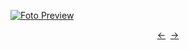 [![Foto Preview](preview/n327.avif)](https://20essentials.github.io/project-000-327)

<div align="center" style="display: flex; justify-content: center;">
  <a  href="https://github.com/20essentials/project-000-326" target="_blank">&#8592;</a>
  &nbsp;&nbsp;
  <a  href="https://github.com/20essentials/project-000-328" target="_blank">&#8594;</a>
</div>
